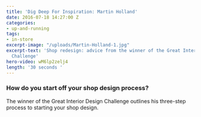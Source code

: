 ```yaml
---
title: 'Dig Deep For Inspiration: Martin Holland'
date: 2016-07-18 14:27:00 Z
categories:
- up-and-running
tags:
- in-store
excerpt-image: "/uploads/Martin-Holland-1.jpg"
excerpt-text: 'Shop redesign: advice from the winner of the Great Interior Design
  Challenge'
hero-video: wM6lp2zelj4
length: '30 seconds '
---
```


### How do you start off your shop design process?

The winner of the Great Interior Design Challenge outlines his three-step process to starting your shop design.
